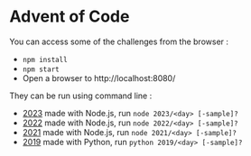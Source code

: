 # Advent of Code

You can access some of the challenges from the browser :
* `npm install`
* `npm start`
* Open a browser to http://localhost:8080/

They can be run using command line :
* [2023](https://adventofcode.com/2023) made with Node.js, run `node 2023/<day> [-sample]?`
* [2022](https://adventofcode.com/2022) made with Node.js, run `node 2022/<day> [-sample]?`
* [2021](https://adventofcode.com/2021) made with Node.js, run `node 2021/<day> [-sample]?`
* [2019](https://adventofcode.com/2019) made with Python, run `python 2019/<day> [-sample]?`
